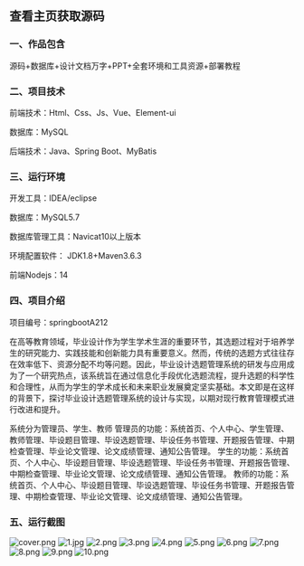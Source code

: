  
## 查看主页获取源码


### 一、作品包含

源码+数据库+设计文档万字+PPT+全套环境和工具资源+部署教程

### 二、项目技术

前端技术：Html、Css、Js、Vue、Element-ui

数据库：MySQL

后端技术：Java、Spring Boot、MyBatis

  

### 三、运行环境

开发工具：IDEA/eclipse

数据库：MySQL5.7

数据库管理工具：Navicat10以上版本

环境配置软件： JDK1.8+Maven3.6.3

前端Nodejs：14


### 四、项目介绍
项目编号：springbootA212

在高等教育领域，毕业设计作为学生学术生涯的重要环节，其选题过程对于培养学生的研究能力、实践技能和创新能力具有重要意义。然而，传统的选题方式往往存在效率低下、资源分配不均等问题。因此，毕业设计选题管理系统的研发与应用成为了一个研究热点，该系统旨在通过信息化手段优化选题流程，提升选题的科学性和合理性，从而为学生的学术成长和未来职业发展奠定坚实基础。本文即是在这样的背景下，探讨毕业设计选题管理系统的设计与实现，以期对现行教育管理模式进行改进和提升。

系统分为管理员、学生、教师
管理员的功能：系统首页、个人中心、学生管理、教师管理、毕设题目管理、毕设选题管理、毕设任务书管理、开题报告管理、中期检查管理、毕业论文管理、论文成绩管理、通知公告管理。
学生的功能：系统首页、个人中心、毕设题目管理、毕设选题管理、毕设任务书管理、开题报告管理、中期检查管理、毕业论文管理、论文成绩管理、通知公告管理。
教师的功能：系统首页、个人中心、毕设题目管理、毕设选题管理、毕设任务书管理、开题报告管理、中期检查管理、毕业论文管理、论文成绩管理、通知公告管理。

### 五、运行截图

![cover.png](./cover.png)
![1.jpg](./1.jpg)
![2.png](./2.png)
![3.png](./3.png)
![4.png](./4.png)
![5.png](./5.png)
![6.png](./6.png)
![7.png](./7.png)
![8.png](./8.png)
![9.png](./9.png)
![10.png](./10.png)




  

